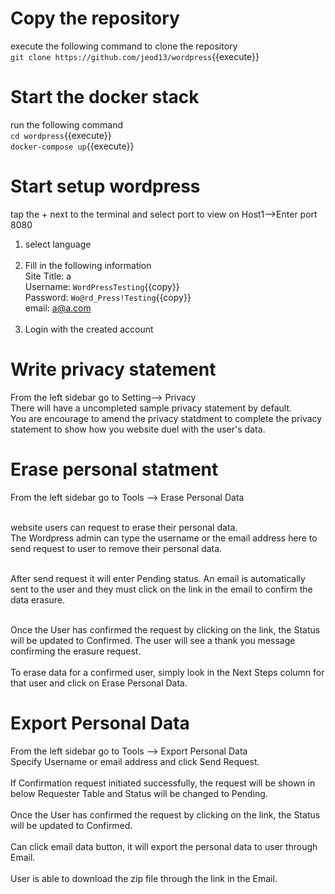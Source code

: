 # Copy the repository 
execute the following command to clone the repository<br />
`git clone https://github.com/jeod13/wordpress`{{execute}}

# Start the docker stack
run the following command<br />
`cd wordpress`{{execute}}<br />
`docker-compose up`{{execute}}

# Start setup wordpress
tap the + next to the terminal and select port to view on Host1-->Enter port 8080

1. select language<br /><br />
2. Fill in the following information<br />
Site Title: a<br />
Username: `WordPressTesting`{{copy}}<br />
Password: `Wo@rd_Press!Testing`{{copy}}<br />
email: a@a.com<br /><br />
3. Login with the created account

# Write privacy statement
From the left sidebar go to Setting--> Privacy<br />
There will have a uncompleted sample privacy statement by default. <br />
You are encourage to amend the privacy statdment to complete the privacy statement to show how you website duel with the user's data.<br />

# Erase personal statment
From the left sidebar go to Tools --> Erase Personal Data<br /><br />

website users can request to erase their personal data. <br />
The Wordpress admin can type the username or the email address here to send request to user to remove their personal data.<br /><br />

After send request it will enter Pending status. An email is automatically sent to the user and they must click on the link in the email to confirm the data erasure.<br /><br />
 
Once the User has confirmed the request by clicking on the link, the Status will be updated to Confirmed. The user will see a thank you message confirming the erasure request. <br /><br />
To erase data for a confirmed user, simply look in the Next Steps column for that user and click on Erase Personal Data.<br />

# Export Personal Data
From the left sidebar go to Tools --> Export Personal Data<br />
Specify Username or email address and click Send Request.<br /><br />
If Confirmation request initiated successfully, the request will be shown in below Requester Table and Status will be changed to Pending.<br /><br />
Once the User has confirmed the request by clicking on the link, the Status will be updated to Confirmed.<br /><br />
Can click email data button, it will export the personal data to user through Email. <br /><br />
User is able to download the zip file through the link in the Email.<br /><br />
